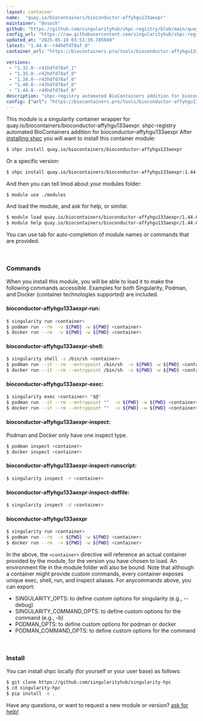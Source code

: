 ```yaml
---
layout: container
name:  "quay.io/biocontainers/bioconductor-affyhgu133aexpr"
maintainer: "@vsoch"
github: "https://github.com/singularityhub/shpc-registry/blob/main/quay.io/biocontainers/bioconductor-affyhgu133aexpr/container.yaml"
config_url: "https://raw.githubusercontent.com/singularityhub/shpc-registry/main/quay.io/biocontainers/bioconductor-affyhgu133aexpr/container.yaml"
updated_at: "2025-05-18 03:51:39.785049"
latest: "1.44.0--r44hdfd78af_0"
container_url: "https://biocontainers.pro/tools/bioconductor-affyhgu133aexpr"

versions:
 - "1.32.0--r41hdfd78af_1"
 - "1.35.0--r42hdfd78af_0"
 - "1.38.0--r43hdfd78af_0"
 - "1.40.0--r43hdfd78af_0"
 - "1.44.0--r44hdfd78af_0"
description: "shpc-registry automated BioContainers addition for bioconductor-affyhgu133aexpr"
config: {"url": "https://biocontainers.pro/tools/bioconductor-affyhgu133aexpr", "maintainer": "@vsoch", "description": "shpc-registry automated BioContainers addition for bioconductor-affyhgu133aexpr", "latest": {"1.44.0--r44hdfd78af_0": "sha256:e40e22296c99c7643d59d59444796d56361909960ee4e926ded7cde338d08911"}, "tags": {"1.32.0--r41hdfd78af_1": "sha256:2741bb47953188437a76bc4a6fb30e5dbc8851b8e83722bb0f50e92d3be471de", "1.35.0--r42hdfd78af_0": "sha256:3558661c351b432fb141005bae5647b1b1eccb766529a969cf6c0fd2778ffb43", "1.38.0--r43hdfd78af_0": "sha256:18e6557f51de5f56266fd0de05b9c0a6e6878c0f5987fa3bc0aaf04afb6f750b", "1.40.0--r43hdfd78af_0": "sha256:a676ae17dfead694546e7f50c786c480b78bd39d7ff530df9bed7c2510dbfa64", "1.44.0--r44hdfd78af_0": "sha256:e40e22296c99c7643d59d59444796d56361909960ee4e926ded7cde338d08911"}, "docker": "quay.io/biocontainers/bioconductor-affyhgu133aexpr"}
---
```


This module is a singularity container wrapper for quay.io/biocontainers/bioconductor-affyhgu133aexpr.
shpc-registry automated BioContainers addition for bioconductor-affyhgu133aexpr
After [installing shpc](#install) you will want to install this container module:


```bash
$ shpc install quay.io/biocontainers/bioconductor-affyhgu133aexpr
```

Or a specific version:

```bash
$ shpc install quay.io/biocontainers/bioconductor-affyhgu133aexpr:1.44.0--r44hdfd78af_0
```

And then you can tell lmod about your modules folder:

```bash
$ module use ./modules
```

And load the module, and ask for help, or similar.

```bash
$ module load quay.io/biocontainers/bioconductor-affyhgu133aexpr/1.44.0--r44hdfd78af_0
$ module help quay.io/biocontainers/bioconductor-affyhgu133aexpr/1.44.0--r44hdfd78af_0
```

You can use tab for auto-completion of module names or commands that are provided.

<br>

### Commands

When you install this module, you will be able to load it to make the following commands accessible.
Examples for both Singularity, Podman, and Docker (container technologies supported) are included.

#### bioconductor-affyhgu133aexpr-run:

```bash
$ singularity run <container>
$ podman run --rm  -v ${PWD} -w ${PWD} <container>
$ docker run --rm  -v ${PWD} -w ${PWD} <container>
```

#### bioconductor-affyhgu133aexpr-shell:

```bash
$ singularity shell -s /bin/sh <container>
$ podman run --it --rm --entrypoint /bin/sh  -v ${PWD} -w ${PWD} <container>
$ docker run --it --rm --entrypoint /bin/sh  -v ${PWD} -w ${PWD} <container>
```

#### bioconductor-affyhgu133aexpr-exec:

```bash
$ singularity exec <container> "$@"
$ podman run --it --rm --entrypoint ""  -v ${PWD} -w ${PWD} <container> "$@"
$ docker run --it --rm --entrypoint ""  -v ${PWD} -w ${PWD} <container> "$@"
```

#### bioconductor-affyhgu133aexpr-inspect:

Podman and Docker only have one inspect type.

```bash
$ podman inspect <container>
$ docker inspect <container>
```

#### bioconductor-affyhgu133aexpr-inspect-runscript:

```bash
$ singularity inspect -r <container>
```

#### bioconductor-affyhgu133aexpr-inspect-deffile:

```bash
$ singularity inspect -d <container>
```



#### bioconductor-affyhgu133aexpr

```bash
$ singularity run <container>
$ podman run --rm  -v ${PWD} -w ${PWD} <container>
$ docker run --rm  -v ${PWD} -w ${PWD} <container>
```


In the above, the `<container>` directive will reference an actual container provided
by the module, for the version you have chosen to load. An environment file in the
module folder will also be bound. Note that although a container
might provide custom commands, every container exposes unique exec, shell, run, and
inspect aliases. For anycommands above, you can export:

 - SINGULARITY_OPTS: to define custom options for singularity (e.g., --debug)
 - SINGULARITY_COMMAND_OPTS: to define custom options for the command (e.g., -b)
 - PODMAN_OPTS: to define custom options for podman or docker
 - PODMAN_COMMAND_OPTS: to define custom options for the command

<br>

### Install

You can install shpc locally (for yourself or your user base) as follows:

```bash
$ git clone https://github.com/singularityhub/singularity-hpc
$ cd singularity-hpc
$ pip install -e .
```

Have any questions, or want to request a new module or version? [ask for help!](https://github.com/singularityhub/singularity-hpc/issues)